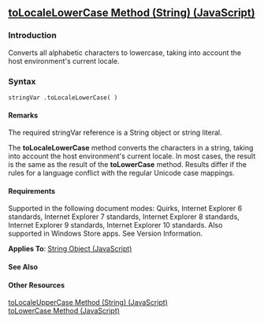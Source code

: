 ## [toLocaleLowerCase Method (String) (JavaScript)](toLocaleLowerCase-Method__String.html)

### Introduction 

 Converts all alphabetic characters to lowercase, taking into account the host environment's current locale.

### Syntax 

```
stringVar .toLocaleLowerCase( )
```

#### Remarks 

<div id="languageReferenceRemarksSection" class="section" name="collapseableSection" style="">
  <p xmlns:util="util">
    The required <span class="parameter" sdata="paramReference">stringVar</span> reference is a <span sdata="langKeyword" value="String"><span class="keyword">String</span></span> object or string
    literal.
  </p>
  <p xmlns:util="util">
    The <b>toLocaleLowerCase</b> method converts the characters in a string, taking into account the host environment's current locale. In most cases, the result is the same as the result of the
    <b>toLowerCase</b> method. Results differ if the rules for a language conflict with the regular Unicode case mappings.
  </p>
</div>

#### Requirements 

<div id="requirementsTitleSection" class="section" name="collapseableSection" style="">
  <p xmlns:util="util"></p>
  <p>
    Supported in the following document modes: Quirks, Internet Explorer 6 standards, Internet Explorer 7 standards, Internet Explorer 8 standards, Internet Explorer 9 standards, Internet Explorer 10
    standards. Also supported in Windows Store apps. See Version Information.
  </p>
  <p xmlns:util="util">
    <b>Applies To</b>: <span sdata="link"><a href="8063ecd5-5778-4e87-b985-b21420171914.htm">String Object (JavaScript)</a></span>
  </p>
</div>

#### See Also 

<div id="seeAlsoSection" class="section" name="collapseableSection" style="">
  <h4 class="subHeading">
    Other Resources
  </h4>
  <div class="seeAlsoStyle">
    <span sdata="link" xmlns:util="util"><a href="e927adb6-475e-44b2-91f7-cedda10a39b0.htm">toLocaleUpperCase Method (String) (JavaScript)</a></span>
  </div>
  <div class="seeAlsoStyle">
    <span sdata="link" xmlns:util="util"><a href="dfd543b9-3e7a-4f83-a391-9cde109ad6bc.htm">toLowerCase Method (JavaScript)</a></span>
  </div>
</div>

